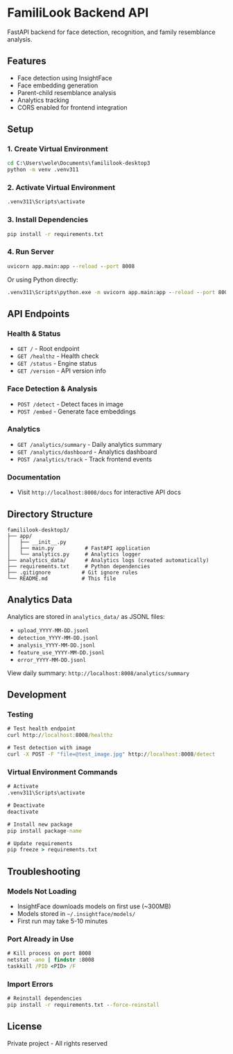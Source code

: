 ﻿# FamiliLook Backend API

FastAPI backend for face detection, recognition, and family resemblance analysis.

## Features

- Face detection using InsightFace
- Face embedding generation
- Parent-child resemblance analysis
- Analytics tracking
- CORS enabled for frontend integration

## Setup

### 1. Create Virtual Environment
```cmd
cd C:\Users\wole\Documents\famililook-desktop3
python -m venv .venv311
```

### 2. Activate Virtual Environment
```cmd
.venv311\Scripts\activate
```

### 3. Install Dependencies
```cmd
pip install -r requirements.txt
```

### 4. Run Server
```cmd
uvicorn app.main:app --reload --port 8008
```

Or using Python directly:
```cmd
.venv311\Scripts\python.exe -m uvicorn app.main:app --reload --port 8008
```

## API Endpoints

### Health & Status
- `GET /` - Root endpoint
- `GET /healthz` - Health check
- `GET /status` - Engine status
- `GET /version` - API version info

### Face Detection & Analysis
- `POST /detect` - Detect faces in image
- `POST /embed` - Generate face embeddings

### Analytics
- `GET /analytics/summary` - Daily analytics summary
- `GET /analytics/dashboard` - Analytics dashboard
- `POST /analytics/track` - Track frontend events

### Documentation
- Visit `http://localhost:8008/docs` for interactive API docs

## Directory Structure
```
famililook-desktop3/
├── app/
│   ├── __init__.py
│   ├── main.py          # FastAPI application
│   └── analytics.py     # Analytics logger
├── analytics_data/      # Analytics logs (created automatically)
├── requirements.txt     # Python dependencies
├── .gitignore          # Git ignore rules
└── README.md           # This file
```

## Analytics Data

Analytics are stored in `analytics_data/` as JSONL files:
- `upload_YYYY-MM-DD.jsonl`
- `detection_YYYY-MM-DD.jsonl`
- `analysis_YYYY-MM-DD.jsonl`
- `feature_use_YYYY-MM-DD.jsonl`
- `error_YYYY-MM-DD.jsonl`

View daily summary: `http://localhost:8008/analytics/summary`

## Development

### Testing
```cmd
# Test health endpoint
curl http://localhost:8008/healthz

# Test detection with image
curl -X POST -F "file=@test_image.jpg" http://localhost:8008/detect
```

### Virtual Environment Commands
```cmd
# Activate
.venv311\Scripts\activate

# Deactivate
deactivate

# Install new package
pip install package-name

# Update requirements
pip freeze > requirements.txt
```

## Troubleshooting

### Models Not Loading
- InsightFace downloads models on first use (~300MB)
- Models stored in `~/.insightface/models/`
- First run may take 5-10 minutes

### Port Already in Use
```cmd
# Kill process on port 8008
netstat -ano | findstr :8008
taskkill /PID <PID> /F
```

### Import Errors
```cmd
# Reinstall dependencies
pip install -r requirements.txt --force-reinstall
```

## License

Private project - All rights reserved